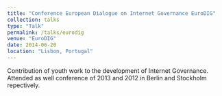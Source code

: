 ```yaml
---
title: "Conference European Dialogue on Internet Governance EuroDIG"
collection: talks
type: "Talk"
permalink: /talks/eurodig
venue: "EuroDIG"
date: 2014-06-20
location: "Lisbon, Portugal"
---
```


Contribution of youth work to the development of Internet Governance. 
Attended as well conference of 2013 and 2012 in Berlin and Stockholm repectively.